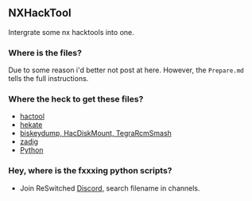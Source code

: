 ## NXHackTool
Intergrate some nx hacktools into one.

### Where is the files?
  Due to some reason i'd better not post at here. However, the `Prepare.md` tells the full instructions.
### Where the heck to get these files?
  - [hactool](https://github.com/SciresM/hactool/releases)
  - [hekate](https://github.com/CTCaer/hekate/releases)
  - [biskeydump, HacDiskMount, TegraRcmSmash](https://switchtools.sshnuke.net/)
  - [zadig](https://zadig.akeo.ie/)
  - [Python](https://www.python.org/downloads/)
### Hey, where is the fxxxing python scripts?
  - Join ReSwitched [Discord](https://discordapp.com/invite/DThbZ7z), search filename in channels.
